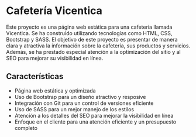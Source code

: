 # Cafetería Vicentica

Este proyecto es una página web estática para una cafetería llamada Vicentica. Se ha construido utilizando tecnologías como HTML, CSS, Bootstrap y SASS.
El objetivo de este proyecto es presentar de manera clara y atractiva la información sobre la cafetería, sus productos y servicios. Además, se ha prestado especial atención a la optimización del sitio y al SEO para mejorar su visibilidad en línea.

## Características

- Página web estática y optimizada
- Uso de Bootstrap para un diseño atractivo y resposive
- Integración con Git para un control de versiones eficiente
- Uso de SASS para un mejor manejo de los estilos
- Atención a los detalles del SEO para mejorar la visibilidad en línea
- Enfoque en el cliente para una atención eficiente y un presupuesto completo
